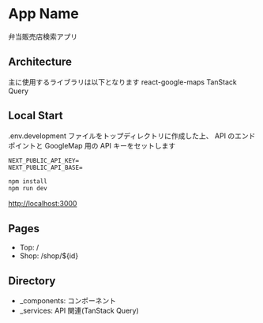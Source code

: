 # App Name

弁当販売店検索アプリ

## Architecture

主に使用するライブラリは以下となります
react-google-maps
TanStack Query

## Local Start

.env.development ファイルをトップディレクトリに作成した上、
API のエンドポイントと GoogleMap 用の API キーをセットします

```
NEXT_PUBLIC_API_KEY=
NEXT_PUBLIC_API_BASE=
```

```bash
npm install
npm run dev
```

[http://localhost:3000](http://localhost:3000)

## Pages

- Top: /
- Shop: /shop/${id}

## Directory

- \_components: コンポーネント
- \_services: API 関連(TanStack Query)
